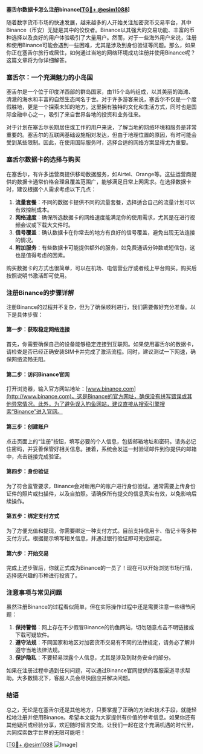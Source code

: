 **塞舌尔数据卡怎么注册binance[[TG💪+ @esim1088](https://t.me/s/esim1088)]**

随着数字货币市场的快速发展，越来越多的人开始关注加密货币交易平台，其中Binance（币安）无疑是其中的佼佼者。Binance以其强大的交易功能、丰富的币种选择以及良好的用户体验吸引了大量用户。然而，对于一些海外用户来说，注册和使用Binance可能会遇到一些困难，尤其是涉及到身份验证等问题。那么，如果你正在塞舌尔旅行或居住，如何通过当地的网络环境成功注册并使用Binance呢？这篇文章将为你详细解答。

### 塞舌尔：一个充满魅力的小岛国

塞舌尔是一个位于印度洋西部的群岛国家，由115个岛屿组成，以其美丽的海滩、清澈的海水和丰富的自然生态闻名于世。对于许多游客来说，塞舌尔不仅是一个度假胜地，更是一个探索未知的地方。这里拥有独特的文化和生活方式，同时也是国际金融中心之一，吸引了来自世界各地的投资和业务往来。

对于计划在塞舌尔长期居住或工作的用户来说，了解当地的网络环境和服务是非常重要的。塞舌尔的互联网基础设施相对发达，但由于地理位置的原因，有时可能会受到某些限制。因此，在使用国际服务时，选择合适的网络方案显得尤为重要。

### 塞舌尔数据卡的选择与购买

在塞舌尔，有许多运营商提供移动数据服务，如Airtel、Orange等。这些运营商提供的数据卡通常价格合理且覆盖范围广，能够满足日常上网需求。在选择数据卡时，建议根据个人需求考虑以下几点：

1. **流量套餐**：不同的数据卡提供不同的流量套餐，选择适合自己的流量计划可以有效控制成本。
2. **网络速度**：确保所选数据卡的网络速度能满足你的使用需求，尤其是在进行视频会议或下载大文件时。
3. **信号覆盖**：确认数据卡在你常去的地方有良好的信号覆盖，避免出现无法连接的情况。
4. **附加服务**：有些数据卡可能提供额外的服务，如免费通话分钟数或短信包，这也是值得考虑的因素。

购买数据卡的方式也很简单，可以在机场、电信营业厅或者线上平台购买。购买后按照说明书激活即可使用。

### 注册Binance的步骤详解

注册Binance的过程并不复杂，但为了确保顺利进行，我们需要做好充分准备。以下是具体步骤：

#### 第一步：获取稳定网络连接

首先，你需要确保自己的设备能够稳定连接到互联网。如果使用塞舌尔的数据卡，请检查是否已经正确安装SIM卡并完成了激活流程。同时，建议测试一下网速，确保网络流畅无阻。

#### 第二步：访问Binance官网

打开浏览器，输入官方网站地址：[www.binance.com](http://www.binance.com)。这是Binance的官方网址，确保没有拼写错误或其他异常情况。此外，为了避免误入钓鱼网站，建议直接从搜索引擎搜索“Binance”进入官网。

#### 第三步：创建账户

点击页面上的“注册”按钮，填写必要的个人信息，包括邮箱地址和密码。请务必记住密码，并妥善保管好相关信息。接着，系统会发送一封验证邮件到你提供的邮箱中，点击链接完成验证。

#### 第四步：身份验证

为了符合监管要求，Binance会对新用户的账户进行身份验证。通常需要上传身份证件的照片或扫描件，以及自拍照。请确保所有提交的信息真实有效，以免影响后续操作。

#### 第五步：绑定支付方式

为了方便充值和提现，你需要绑定一种支付方式。目前支持信用卡、借记卡等多种支付方式。根据提示填写相关信息，并通过银行验证即可完成绑定。

#### 第六步：开始交易

完成上述步骤后，你就正式成为Binance的一员了！现在可以开始浏览市场行情，选择感兴趣的币种进行投资了。

### 注意事项与常见问题

虽然注册Binance的过程看似简单，但在实际操作过程中还是需要注意一些细节问题：

1. **保持警惕**：网上存在不少假冒Binance的钓鱼网站，切勿随意点击不明链接或下载可疑软件。
2. **遵守法规**：不同国家和地区对加密货币交易有不同的法律规定，请务必了解并遵守当地法律法规。
3. **保护隐私**：不要轻易泄露个人信息，尤其是涉及到财务安全的部分。

如果在注册过程中遇到任何问题，可以通过Binance官网提供的客服渠道寻求帮助。大多数情况下，客服人员会尽快回应并解决问题。

### 结语

总之，无论是在塞舌尔还是其他地方，只要掌握了正确的方法和技术手段，就能轻松地注册并使用Binance。希望本文能为大家提供有价值的参考信息。如果你还有其他疑问或经验分享，欢迎随时留言交流。让我们一起在这个充满机遇的时代里，共同探索数字世界的无限可能吧！

[[TG💪+ @esim1088](https://t.me/s/esim1088) ![Image](https://i.postimg.cc/4NQfJmqS/Snipaste-2025-05-13-00-14-12.png)]